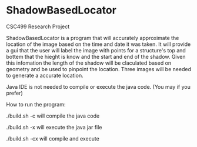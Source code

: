 # ShadowBasedLocator
CSC499 Research Project

ShadowBasedLocator is a program that will accurately approximate the location
of the image based on the time and date it was taken. It will provide a gui 
that the user will label the image with points for a structure's top and bottem
that the hieght is know and the start and end of the shadow. Given this
infomation the length of the shadow will be claculated based on geometry and 
be used to pinpoint the location. Three images will be needed to generate a
accurate location. 

Java IDE is not needed to compile or execute the java code. (You may if you prefer)

How to run the program:

   ./build.sh -c will compile the java code

   ./build.sh -x will execute the java jar file

   ./build.sh -cx will compile and execute
